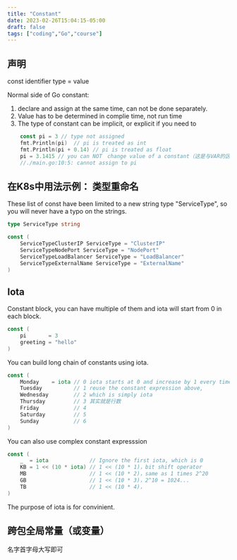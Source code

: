 ```yaml
---
title: "Constant"
date: 2023-02-26T15:04:15-05:00
draft: false
tags: ["coding","Go","course"]
---
```


## 声明

const identifier type = value

Normal side of Go constant:
1. declare and assign at the same time, can not be done separately. 
2. Value has to be determined in complie time, not run time
3. The type of constant can be implicit, or explicit if you need to

```go
	const pi = 3 // type not assigned
	fmt.Println(pi)  // pi is treated as int
    fmt.Println(pi + 0.14) // pi is treated as float
	pi = 3.1415 // you can NOT　change value of a constant（这是与VAR的区别）
    //./main.go:10:5: cannot assign to pi
```

## 在K8s中用法示例： 类型重命名

These list of const have been limited to a new string type "ServiceType", so you will never have a typo on the strings. 

```go
type ServiceType string

const (
	ServiceTypeClusterIP ServiceType = "ClusterIP"
	ServiceTypeNodePort ServiceType = "NodePort"
	ServiceTypeLoadBalancer ServiceType = "LoadBalancer"
	ServiceTypeExternalName ServiceType = "ExternalName"
)
```
## Iota

Constant block, you can have multiple of them and iota will start from 0 in each block.
```go
const (
	pi       = 3
	greeting = "hello"
)
```
You can build long chain of constants using iota.
```go
const (
	Monday    = iota // 0 iota starts at 0 and increase by 1 every time it is used
	Tuesday          // 1 reuse the constant expression above, 
	Wednesday        // 2 which is simply iota
	Thursday         // 3 其实就是行数
	Friday           // 4
	Saturday         // 5
	Sunday           // 6
)
```
You can also use complex constant expresssion
```go
const (
	_  = iota             // Ignore the first iota, which is 0
	KB = 1 << (10 * iota) // 1 << (10 * 1)，bit shift operator
	MB                    // 1 << (10 * 2)，same as 1 times 2^20
	GB                    // 1 << (10 * 3)，2^10 = 1024...
	TB                    // 1 << (10 * 4)，
)
```
The purpose of iota is for convinient.

## 跨包全局常量（或变量）

名字首字母大写即可